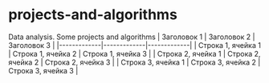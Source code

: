 # projects-and-algorithms
Data analysis. Some projects and algorithms
| Заголовок 1 | Заголовок 2 | Заголовок 3 |
|-------------|-------------|-------------|
| Строка 1, ячейка 1 | Строка 1, ячейка 2 | Строка 1, ячейка 3 |
| Строка 2, ячейка 1 | Строка 2, ячейка 2 | Строка 2, ячейка 3 |
| Строка 3, ячейка 1 | Строка 3, ячейка 2 | Строка 3, ячейка 3 |
